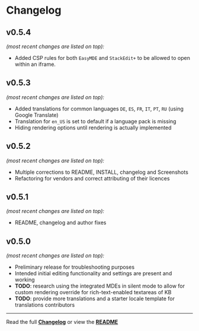 # Changelog


## v0.5.4

_(most recent changes are listed on top):_
* Added CSP rules for both `EasyMDE` and `StackEdit+` to be allowed to open within an iframe. 

## v0.5.3

_(most recent changes are listed on top):_
* Added translations for common languages `DE`, `ES`, `FR`, `IT`, `PT`, `RU` (using Google Translate)
* Translation for `en_US` is set to default if a language pack is missing
* Hiding rendering options until rendering is actually implemented 

## v0.5.2

_(most recent changes are listed on top):_
- Multiple corrections to README, INSTALL, changelog and Screenshots
- Refactoring for vendors and correct attributing of their licences

## v0.5.1

_(most recent changes are listed on top):_
- README, changelog and author fixes

## v0.5.0

_(most recent changes are listed on top):_
- Preliminary release for troubleshooting purposes
- Intended initial editing functionality and settings are present and working
- **TODO**: research using the integrated MDEs in silent mode to allow for custom rendering override for rich-text-enabled textareas of KB
- **TODO**: provide more translations and a starter locale template for translations contributors

---

Read the full [**Changelog**](changelog.md "See changes") or view the [**README**](README.md "View README")
